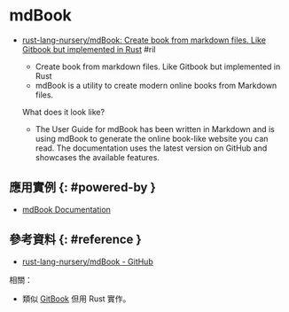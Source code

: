 # mdBook

  - [rust\-lang\-nursery/mdBook: Create book from markdown files\. Like Gitbook but implemented in Rust](https://github.com/rust-lang-nursery/mdBook) #ril

      - Create book from markdown files. Like Gitbook but implemented in Rust
      - mdBook is a utility to create modern online books from Markdown files.

    What does it look like?

      - The User Guide for mdBook has been written in Markdown and is using mdBook to generate the online book-like website you can read. The documentation uses the latest version on GitHub and showcases the available features.

## 應用實例 {: #powered-by }

  - [mdBook Documentation](https://rust-lang-nursery.github.io/mdBook/)

## 參考資料 {: #reference }

  - [rust-lang-nursery/mdBook - GitHub](https://github.com/rust-lang-nursery/mdBook)

相關：

  - 類似 [GitBook](gitbook.md) 但用 Rust 實作。
